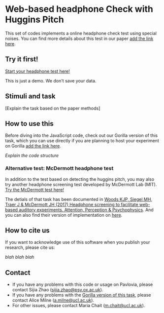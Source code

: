 # Web-based headphone Check with Huggins Pitch

This set of codes implements a online headphone check test using special noises. You can find more details about this test in our paper [add the link here]().



## Try it first!
[Start your headphone test here!](https://sijiazhao.github.io/headphonecheck/headphonesTestHugginsPitch.html)

This is just a demo. We don't save your data.

## Stimuli and task
[Explain the task based on the paper methods]

## How to use this
Before diving into the JavaScript code, check out our Gorilla version of this task, which you can use directly if you are planning to host your experiment on Gorilla [add the link here](). 

*Explain the code structure*

### Alternative test: McDermott headphone test
In addition to the test based on detecting the huggins pitch, you may also try another headphone screening test developed by McDermott Lab (MIT).
[Try the McDermott test here!](https://sijiazhao.github.io/headphonecheck/headphonesTestMcDermott.html)

The detials of that task has been documented in [Woods KJP, Siegel MH, Traer J & McDermott JH (2017) Headphone screening to facilitate web-based auditory experiments. Attention, Perception & Psychophysics](http://mcdermottlab.mit.edu/papers/Woods_etal_2017_headphone_screening.pdf). And you can also find their version of implementation on [here](https://github.com/mcdermottLab/HeadphoneCheck).

## How to cite us
If you want to acknowledge use of this software when you publish your research, please cite us: 

*blah blah blah*

## Contact
- If you have any problems with this code or usage on Pavlovia, please contact Sijia Zhao (sijia.zhao@psy.ox.ac.uk).
- If you have any problems with the [Gorilla version of this task](), please contact Alice Milne (a.milne@ucl.ac.uk).
- For other issues, please contact Maria Chait (m.chait@ucl.ac.uk).
